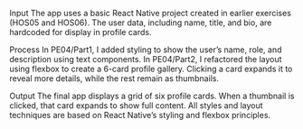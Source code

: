Input
The app uses a basic React Native project created in earlier exercises (HOS05 and HOS06). The user data, including name, title, and bio, are hardcoded for display in profile cards.

Process
In PE04/Part1, I added styling to show the user’s name, role, and description using text components. In PE04/Part2, I refactored the layout using flexbox to create a 6-card profile gallery. Clicking a card expands it to reveal more details, while the rest remain as thumbnails.

Output
The final app displays a grid of six profile cards. When a thumbnail is clicked, that card expands to show full content. All styles and layout techniques are based on React Native’s styling and flexbox principles.